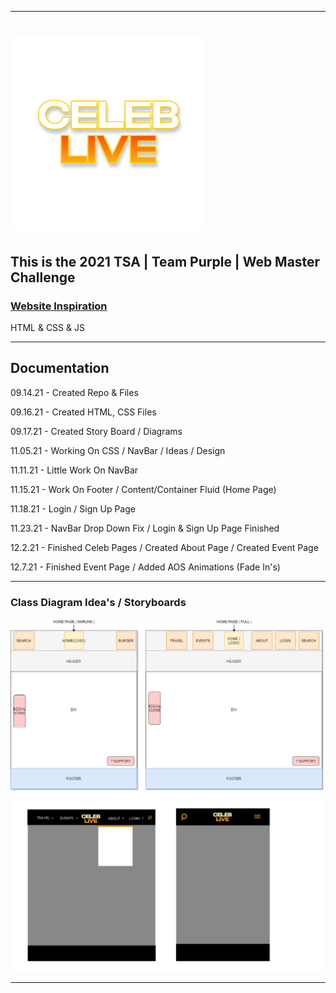 ___

# ![CELEBLIVE](https://raw.githubusercontent.com/ConstantineLinardakis/TSA-Webmaster-Challenge/main/src/assets/CelebLive.png)

## This is the 2021 TSA | Team Purple | Web Master Challenge
### [Website Inspiration](https://fanxsaltlake.com/hotel-travel/#hotel)

<dl>
  <dt>HTML & CSS & JS </dt>
</dl>

___

## Documentation

09.14.21 - Created Repo & Files

09.16.21 - Created HTML, CSS Files

09.17.21 - Created Story Board / Diagrams

11.05.21 - Working On CSS / NavBar / Ideas / Design

11.11.21 - Little Work On NavBar

11.15.21 - Work On Footer / Content/Container Fluid (Home Page)

11.18.21 - Login / Sign Up Page

11.23.21 - NavBar Drop Down Fix / Login & Sign Up Page Finished

12.2.21 - Finished Celeb Pages / Created About Page / Created Event Page

12.7.21 - Finished Event Page / Added AOS Animations (Fade In's)


___

### Class Diagram Idea's / Storyboards
<img src="https://raw.githubusercontent.com/ConstantineLinardakis/TSA-Webmaster-Challenge/main/doc/Website%20Diagrams.png">
<img src="https://raw.githubusercontent.com/ConstantineLinardakis/TSA-Webmaster-Challenge/main/doc/CelebLive.png">

___

